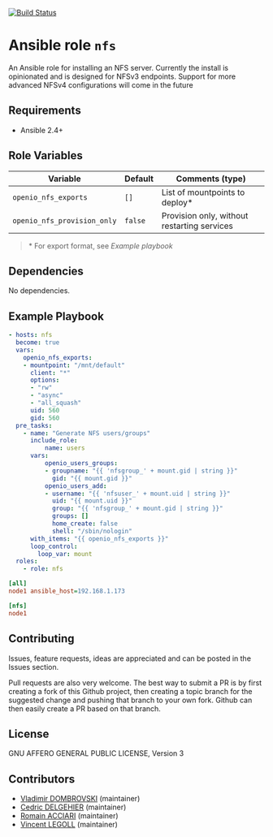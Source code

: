 [![Build Status](https://travis-ci.org/open-io/ansible-role-openio-nfs.svg?branch=master)](https://travis-ci.org/open-io/ansible-role-openio-nfs)
# Ansible role `nfs`

An Ansible role for installing an NFS server. Currently the install is opinionated and is designed for NFSv3 endpoints.
Support for more advanced NFSv4 configurations will come in the future

## Requirements

- Ansible 2.4+

## Role Variables


| Variable                    | Default | Comments (type)                             |
| --------------------------- | ------- | ------------------------------------------- |
| `openio_nfs_exports`        | `[]`    | List of mountpoints to deploy*              |
| `openio_nfs_provision_only` | `false` | Provision only, without restarting services |

> \* For export format, see *Example playbook*

## Dependencies

No dependencies.

## Example Playbook

```yaml
- hosts: nfs
  become: true
  vars:
    openio_nfs_exports:
    - mountpoint: "/mnt/default"
      client: "*"
      options:
      - "rw"
      - "async"
      - "all_squash"
      uid: 560
      gid: 560
  pre_tasks:
    - name: "Generate NFS users/groups"
      include_role:
          name: users
      vars:
          openio_users_groups:
          - groupname: "{{ 'nfsgroup_' + mount.gid | string }}"
            gid: "{{ mount.gid }}"
          openio_users_add:
          - username: "{{ 'nfsuser_' + mount.uid | string }}"
            uid: "{{ mount.uid }}"
            group: "{{ 'nfsgroup_' + mount.gid | string }}"
            groups: []
            home_create: false
            shell: "/sbin/nologin"
      with_items: "{{ openio_nfs_exports }}"
      loop_control:
        loop_var: mount
  roles:
    - role: nfs
```


```ini
[all]
node1 ansible_host=192.168.1.173

[nfs]
node1
```

## Contributing

Issues, feature requests, ideas are appreciated and can be posted in the Issues section.

Pull requests are also very welcome.
The best way to submit a PR is by first creating a fork of this Github project, then creating a topic branch for the suggested change and pushing that branch to your own fork.
Github can then easily create a PR based on that branch.

## License

GNU AFFERO GENERAL PUBLIC LICENSE, Version 3

## Contributors

- [Vladimir DOMBROVSKI](https://github.com/vdombrovski) (maintainer)
- [Cedric DELGEHIER](https://github.com/cdelgehier) (maintainer)
- [Romain ACCIARI](https://github.com/racciari) (maintainer)
- [Vincent LEGOLL](https://github.com/vincent-legoll) (maintainer)
